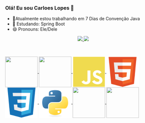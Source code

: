 ### Olá! Eu sou Carloes Lopes 👋

- 🔭Atualmente estou trabalhando em 7 Dias de Convenção Java
- 🌱 Estudando: Spring Boot 
- 😄 Pronouns: Ele/Dele

<div align="center">
  <a href="https://github.com/carlosslopes">
  <img height="180em" src="https://github-readme-stats.vercel.app/api?username=carlosslopes&show_icons=true&theme=dracula&include_all_commits=true&count_private=true"/>
  <img height="180em" src="https://github-readme-stats.vercel.app/api/top-langs/?username=carlosslopes&layout=compact&langs_count=7&theme=dracula"/>
</div>

##

<div style="display: inline_block"><br>
<link rel="stylesheet" href="https://cdn.jsdelivr.net/gh/devicons/devicon@v2.15.1/devicon.min.css">
<i class="devicon-spring-plain colored"></i>
<img align="center" height="99" width="105" src="https://cdn.jsdelivr.net/gh/devicons/devicon/icons/spring/spring-original-wordmark.svg" />
<img align="center" height="99" width="105" src="https://cdn.jsdelivr.net/gh/devicons/devicon/icons/java/java-original-wordmark.svg" />
<img align="center" height="99" width="105" src="https://raw.githubusercontent.com/devicons/devicon/master/icons/javascript/javascript-plain.svg">
<img align="center" height="99" width="105" src="https://raw.githubusercontent.com/devicons/devicon/master/icons/html5/html5-original.svg">
<img align="center" height="99" width="105" src="https://raw.githubusercontent.com/devicons/devicon/master/icons/css3/css3-original.svg">
<img align="center" height="99" width="105" src="https://raw.githubusercontent.com/devicons/devicon/master/icons/python/python-original.svg">
<img align="center" height="99" width="105" src="https://cdn.jsdelivr.net/gh/devicons/devicon/icons/github/github-original-wordmark.svg" />
<img align="center" height="99" width="105" src="https://cdn.jsdelivr.net/gh/devicons/devicon/icons/linkedin/linkedin-original.svg" />   
</div>    

##
